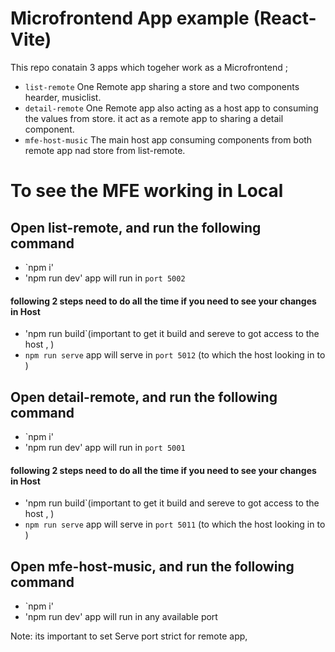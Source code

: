 #  Microfrontend  App example (React-Vite) 

This repo conatain 3 apps which togeher work as a  Microfrontend ;

* `list-remote` One Remote app sharing a store and two components hearder, musiclist.
*  `detail-remote` One Remote app  also acting as a host app to consuming the values from store. it act as a remote app to sharing a detail component.
*  `mfe-host-music` The main host app consuming components from both remote app nad store from list-remote.


# To see the MFE working in Local

 ## Open list-remote, and run the following command
* `npm i'
* 'npm run dev'  app will run in `port 5002`
#### following 2 steps need to do all the time if you need to see your changes in Host
* 'npm run build`(important to get it build and sereve to got access to the host ,  )
* `npm run serve`  app will serve in `port 5012` (to which the host looking in to )


 ## Open detail-remote, and run the following command
* `npm i'
* 'npm run dev'  app will run in `port 5001`
#### following 2 steps need to do all the time if you need to see your changes in Host
* 'npm run build`(important to get it build and sereve to got access to the host ,  )
* `npm run serve`  app will serve in `port 5011` (to which the host looking in to )


 ## Open mfe-host-music, and run the following command
* `npm i'
* 'npm run dev'  app will run in any available port

Note: its important to set Serve port strict for remote app,
